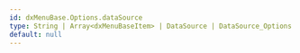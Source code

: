 ```yaml
---
id: dxMenuBase.Options.dataSource
type: String | Array<dxMenuBaseItem> | DataSource | DataSource_Options
default: null
---
```

